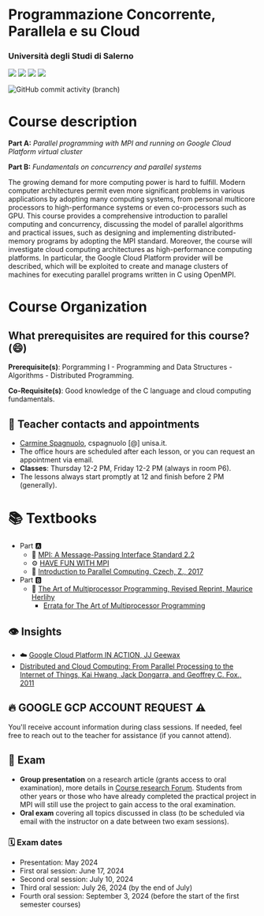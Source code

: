 # Programmazione Concorrente, Parallela e su Cloud
### Università degli Studi di Salerno


![](https://img.shields.io/badge/Language-%F0%9F%87%AE%F0%9F%87%B9-yellow)
[![](https://img.shields.io/badge/cod-0522500102-orange)](https://docenti.unisa.it/028012/didattica?anno=2023&id=511693&cId=10004-2016&pId=N0*N0*S2)
[![](https://img.shields.io/badge/Platform-MPI-brightgreen)](https://www.mpi-forum.org/)
[![](https://img.shields.io/badge/Platform-Google%20GCP-blu)](https://cloud.google.com/gcp?utm_source=google&utm_medium=cpc&utm_campaign=emea-it-all-en-bkws-all-all-trial-e-gcp-1707574&utm_content=text-ad-none-any-DEV_c-CRE_500236788711-ADGP_Hybrid+%7C+BKWS+-+EXA+%7C+Txt+-+GCP+-+General+-+v3-KWID_43700060384861756-kwd-26415313501-userloc_20599&utm_term=KW_google%20cloud%20platform-NET_g-PLAC_&&gad_source=1&gclid=CjwKCAiArfauBhApEiwAeoB7qG0UCXiDyQbqYjqfm15BPrPeLGX4RHTGi7rTRAY7bkNGXVDYHOzjYxoCgLYQAvD_BwE&gclsrc=aw.ds)

![GitHub commit activity (branch)](https://img.shields.io/github/commit-activity/w/spagnuolocarmine/programmazione-concorrente-parallela-cloud)

# Course description

**Part A:** *Parallel programming with MPI and running on Google Cloud Platform virtual cluster*

**Part B:** *Fundamentals on concurrency and parallel systems*  

The growing demand for more computing power is hard to fulfill. Modern computer architectures permit even more significant problems in various applications by adopting many computing systems, from personal multicore processors to high-performance systems or even co-processors such as GPU. This course provides a comprehensive introduction to parallel computing and concurrency, discussing the model of parallel algorithms and practical issues, such as designing and implementing distributed-memory programs by adopting the MPI standard. Moreover, the course will investigate cloud computing architectures as high-performance computing platforms. In particular, the Google Cloud Platform provider will be described, which will be exploited to create and manage clusters of machines for executing parallel programs written in C using OpenMPI.

# Course Organization

## What prerequisites are required for this course? (😄)

**Prerequisite(s)**: Porgramming I - Programming and Data Structures - Algorithms - Distributed Programming.

**Co-Requisite(s)**: Good knowledge of the C language and cloud computing fundamentals.

## 👤 Teacher contacts and appointments

- [Carmine Spagnuolo](https://docenti.unisa.it/028012/home), cspagnuolo [@] unisa.it.
- The office hours are scheduled after each lesson, or you can request an appointment via email.
- **Classes**: Thursday 12-2 PM, Friday 12-2 PM (always in room P6).
- The lessons always start promptly at 12 and finish before 2 PM (generally).

# 📚 Textbooks
- Part 🅰️
  - 📗 [MPI: A Message-Passing Interface Standard 2.2](https://www.mpi-forum.org/docs/mpi-2.2/mpi22-report.pdf)
  - ⚙️ [HAVE FUN WITH MPI](https://tech.io/playgrounds/47058/have-fun-with-mpi-in-c/lets-start-to-have-fun-with-mpi)
  - 📘 [Introduction to Parallel Computing, Czech, Z., 2017](https://books.google.it/books?id=obDDDQAAQBAJ&printsec=copyright&redir_esc=y#v=onepage&q&f=false)
- Part 🅱️
  - 📕 [The Art of Multiprocessor Programming, Revised Reprint, Maurice Herlihy](https://cs.ipm.ac.ir/asoc2016/Resources/Theartofmulticore.pdf)
    - [Errata for The Art of Multiprocessor Programming](https://github.com/spagnuolocarmine/programmazione-concorrente-parallela-cloud/raw/main/data/errata_tamp_.pdf)

## 👁️ Insights
- ☁️ [Google Cloud Platform IN ACTION, JJ Geewax](https://books.google.it/books/about/Google_Cloud_Platform_in_Action.html?id=N7YVvgAACAAJ&redir_esc=y)
- [Distributed and Cloud Computing: From Parallel Processing to the Internet of Things, Kai Hwang, Jack Dongarra, and Geoffrey C. Fox., 2011](https://dl.acm.org/doi/10.5555/2060077)

## 🔥 GOOGLE GCP ACCOUNT REQUEST ⚠️

You'll receive account information during class sessions. If needed, feel free to reach out to the teacher for assistance (if you cannot attend).

## 📝 Exam
-  **Group presentation** on a research article (grants access to oral examination), more details in [Course research Forum](course-research-forum.md). Students from other years or those who have already completed the practical project in MPI will still use the project to gain access to the oral examination.
-  **Oral exam** covering all topics discussed in class (to be scheduled via email with the instructor on a date between two exam sessions).

### 🗓️ Exam dates 
- Presentation: May 2024
- First oral session: June 17, 2024
- Second oral session: July 10, 2024
- Third oral session: July 26, 2024 (by the end of July)
- Fourth oral session: September 3, 2024 (before the start of the first semester courses)
  



